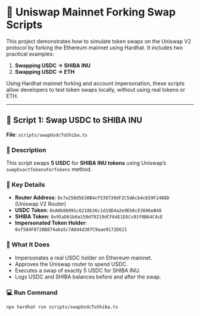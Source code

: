 # 🦄 Uniswap Mainnet Forking Swap Scripts

This project demonstrates how to simulate token swaps on the Uniswap V2 protocol by forking the Ethereum mainnet using Hardhat. It includes two practical examples:

1. **Swapping USDC → SHIBA INU**
2. **Swapping USDC → ETH**

Using Hardhat mainnet forking and account impersonation, these scripts allow developers to test token swaps locally, without using real tokens or ETH.

---

## 🔄 Script 1: Swap USDC to SHIBA INU

**File**: `scripts/swapUsdcToShiba.ts`

### 📌 Description

This script swaps **5 USDC** for **SHIBA INU tokens** using Uniswap’s `swapExactTokensForTokens` method.

### 🧪 Key Details

- **Router Address**: `0x7a250d5630B4cF539739dF2C5dAcb4c659F2488D` (Uniswap V2 Router)
- **USDC Token**: `0xA0b86991c6218b36c1d19D4a2e9Eb0cE3606eB48`
- **SHIBA Token**: `0x95aD61b0a150d79219dCF64E1E6Cc01f0B64C4cE`
- **Impersonated Token Holder**: `0xf584F8728B874a6a5c7A8d4d387C9aae9172D621`

### 🚀 What It Does

- Impersonates a real USDC holder on Ethereum mainnet.
- Approves the Uniswap router to spend USDC.
- Executes a swap of exactly 5 USDC for SHIBA INU.
- Logs USDC and SHIBA balances before and after the swap.

### 💻 Run Command

```bash
npx hardhat run scripts/swapUsdcToShiba.ts
